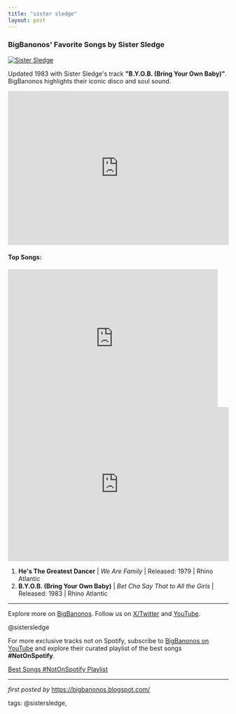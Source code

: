 ```yaml
---
title: "sister sledge"
layout: post
---
```

<h3>BigBanonos' Favorite Songs by Sister Sledge</h3>
<div > <a href="https://is1-ssl.mzstatic.com/image/thumb/Music114/v4/ec/51/d2/ec51d221-3b08-06a1-1739-a3fba1007793/mzi.rmpkfyzi.jpg/1200x1200bb.jpg" target="_blank"> <img src="https://is1-ssl.mzstatic.com/image/thumb/Music114/v4/ec/51/d2/ec51d221-3b08-06a1-1739-a3fba1007793/mzi.rmpkfyzi.jpg/1200x1200bb.jpg" alt="Sister Sledge"> </a>
</div>
<p>Updated 1983 with Sister Sledge's track <strong>"B.Y.O.B. (Bring Your Own Baby)"</strong>. BigBanonos highlights their iconic disco and soul sound.</p>
<iframe src="https://open.spotify.com/embed/playlist/0S7620NTv4dWeI81dYf0tp?utm_source=generator" width="100%" height="352" frameBorder="0" allowfullscreen="" allow="autoplay; clipboard-write; encrypted-media; fullscreen; picture-in-picture" loading="lazy"></iframe>
<h4>Top Songs:</h4>
<iframe width="95%" height="315" src="https://www.youtube.com/embed/kSP-I8YZ4Qo?list=PLtuNtuTatqI3ADcM_zLmgfpkLlcO5e9Pw" frameborder="0" allowfullscreen></iframe><br />
<iframe src="https://open.spotify.com/embed/playlist/0S7620NTv4dWeI81dYf0tp?utm_source=generator" width="100%" height="352" frameBorder="0" allowfullscreen="" allow="autoplay; clipboard-write; encrypted-media; fullscreen; picture-in-picture" loading="lazy"></iframe>
<ol> <li><strong>He's The Greatest Dancer</strong> | <em>We Are Family</em> | Released: 1979 | Rhino Atlantic</li> <li><strong>B.Y.O.B. (Bring Your Own Baby)</strong> | <em>Bet Cha Say That to All the Girls</em> | Released: 1983 | Rhino Atlantic</li>
</ol>
<hr />
<p>Explore more on <a href="https://bigbanonos.blogspot.com/" target="_blank">BigBanonos</a>. Follow us on <a href="https://x.com/bigbanonos" target="_blank">X/Twitter</a> and <a href="https://www.youtube.com/@BigBanonos" target="_blank">YouTube</a>.</p>
<p>@sistersledge</p>


<!--Subscribe and Playlist Links-->
<div>
    <p>For more exclusive tracks not on Spotify, subscribe to <a href="https://www.youtube.com/@BigBanonos" target="_blank">BigBanonos on YouTube</a> and explore their curated playlist of the best songs <strong>#NotOnSpotify</strong>.</p>
    <p><a href="https://www.youtube.com/playlist?list=PLtuNtuTatqI0kFahUCbtbfenC_ET5O_tr" target="_blank">Best Songs #NotOnSpotify Playlist<br /></a></p></div>

<hr />

<p><em>first posted by</em> <a href="https://bigbanonos.blogspot.com/" rel="noopener" target="_new">https://bigbanonos.blogspot.com/</a></p>

<p>tags: @sistersledge,</p>
